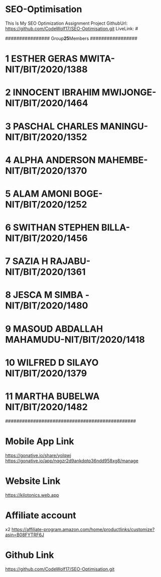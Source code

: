 # SEO-Optimisation

This Is My SEO Optimization Assignment Project 
GithubUrl: https://github.com/CodeWolf17/SEO-Optimisation.git
LiveLink: #

################ Group**25**Members #################

# 1  ESTHER GERAS MWITA-NIT/BIT/2020/1388
# 2  INNOCENT IBRAHIM MWIJONGE-NIT/BIT/2020/1464
# 3  PASCHAL CHARLES MANINGU-NIT/BIT/2020/1352
# 4  ALPHA ANDERSON MAHEMBE-NIT/BIT/2020/1370
# 5  ALAM AMONI BOGE-NIT/BIT/2020/1252
# 6  SWITHAN STEPHEN BILLA-NIT/BIT/2020/1456
# 7  SAZIA  H  RAJABU-NIT/BIT/2020/1361
# 8  JESCA M SIMBA -NIT/BIT/2020/1480
# 9  MASOUD ABDALLAH MAHAMUDU-NIT/BIT/2020/1418
# 10 WILFRED D SILAYO NIT/BIT/2020/1379
# 11 MARTHA BUBELWA NIT/BIT/2020/1482

###############################################

# Mobile App Link 
https://gonative.io/share/yolqwj
https://gonative.io/app/nqgzr2d9ankdqtp36ndd958xg8/manage

# Website Link
https://kilotonics.web.app

# Affiliate account
x2
https://affiliate-program.amazon.com/home/productlinks/customize?asin=B08FYTRF6J

# Github Link
https://github.com/CodeWolf17/SEO-Optimisation.git